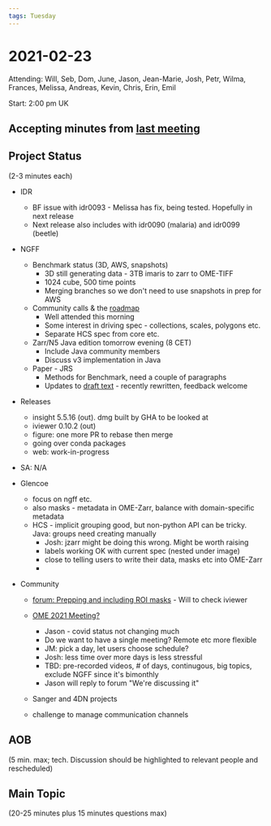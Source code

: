 ```yaml
---
tags: Tuesday
---
```


# 2021-02-23

Attending: Will, Seb, Dom, June, Jason, Jean-Marie, Josh, Petr, Wilma, Frances, Melissa, Andreas, Kevin, Chris, Erin, Emil

Start: 2:00 pm UK

## Accepting minutes from [<u>last meeting</u>](https://github.com/ome/meeting-minutes)

## Project Status

(2-3 minutes each)

- IDR
  - BF issue with idr0093 - Melissa has fix, being tested. Hopefully in next release
  - Next release also includes with idr0090 (malaria) and idr0099 (beetle)

- NGFF
  - Benchmark status (3D, AWS, snapshots)
    - 3D still generating data - 3TB imaris to zarr to OME-TIFF
    - 1024 cube, 500 time points
    - Merging branches so we don't need to use snapshots in prep for AWS
  - Community calls & the [roadmap](https://github.com/ome/ngff/projects/1)
    - Well attended this morning
    - Some interest in driving spec - collections, scales, polygons etc.
    - Separate HCS spec from core etc.
  - Zarr/N5 Java edition tomorrow evening (8 CET)
    - Include Java community members
    - Discuss v3 implementation in Java
  - Paper - JRS
    - Methods for Benchmark, need a couple of paragraphs
    - Updates to [draft text](https://docs.google.com/document/d/14u-wBHRupQItvA-2CSgYGWxxN1rM5L2f__cZRk-mYFQ/edit) - recently rewritten, feedback welcome

- Releases
  - insight 5.5.16 (out). dmg built by GHA to be looked at
  - iviewer 0.10.2 (out)
  - figure: one more PR to rebase then merge
  - going over conda packages
  - web: work-in-progress

- SA: N/A

- Glencoe
  - focus on ngff etc.
  - also masks - metadata in OME-Zarr, balance with domain-specific metadata
  - HCS - implicit grouping good, but non-python API can be tricky. Java: groups need creating manually
    - Josh: jzarr might be doing this wrong. Might be worth raising
    - labels working OK with current spec (nested under image)
    - close to telling users to write their data, masks etc into OME-Zarr
    - 

- Community
  - [forum: Prepping and including ROI masks](https://forum.image.sc/t/prepping-and-including-roi-masks/48750/9) - Will to check iviewer
  - [OME 2021 Meeting?](https://forum.image.sc/t/ome-community-meeting-2021/49112)
    - Jason - covid status not changing much
    - Do we want to have a single meeting? Remote etc more flexible
    - JM: pick a day, let users choose schedule?
    - Josh: less time over more days is less stressful
    - TBD: pre-recorded videos, # of days, continugous, big topics, exclude NGFF since it's bimonthly
    - Jason will reply to forum "We're discussing it"
    
   - Sanger and 4DN projects
    - challenge to manage communication channels

## AOB

(5 min. max; tech. Discussion should be highlighted to relevant people and rescheduled)

## Main Topic

(20-25 minutes plus 15 minutes questions max)
